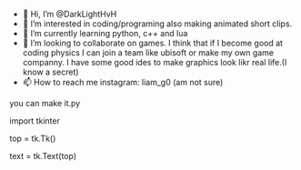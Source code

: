 - 👋 Hi, I’m @DarkLightHvH
- 👀 I’m interested in coding/programing also making animated short clips.
- 🌱 I’m currently learning python, c++ and lua
- 💞️ I’m looking to collaborate on games. I think that if I become good at coding physics I can join a team like ubisoft or make my own game companny. I have some good ides to make graphics look likr real life.(I know a secret)
- 📫 How to reach me instagram: liam_g0 (am not sure) 

you can make it.py

import tkinter

top = tk.Tk()

text = tk.Text(top)


<!---
DarkLightHvH/DarkLightHvH is a ✨ special ✨ repository because its `README.md` (this file) appears on your GitHub profile.
You can click the Preview link to take a look at your changes.
--
